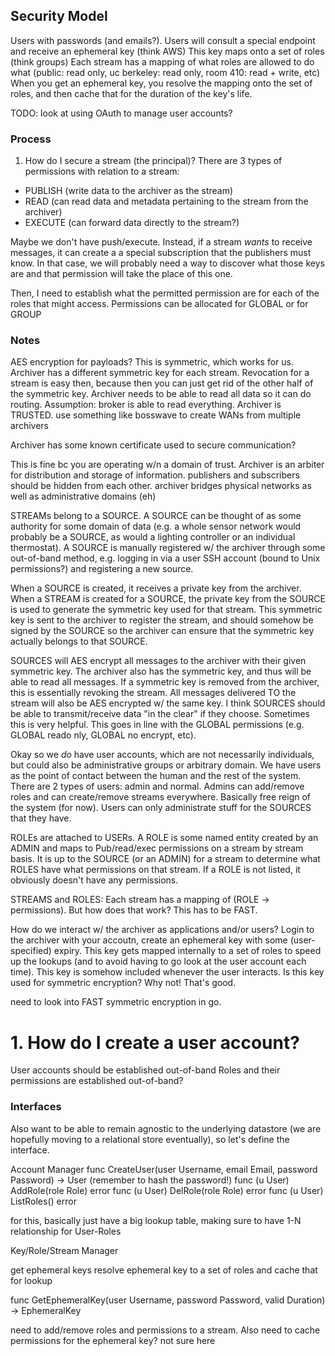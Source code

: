 ## Security Model

Users with passwords (and emails?).
Users will consult a special endpoint and receive an ephemeral key (think AWS)
This key maps onto a set of roles (think groups)
Each stream has a mapping of what roles are allowed to do what (public: read only, uc berkeley: read only, room 410: read + write, etc)
When you get an ephemeral key, you resolve the mapping onto the set of roles, and then cache
that for the duration of the key's life.

TODO: look at using OAuth to manage user accounts?

### Process

1. How do I secure a stream (the principal)?
There are 3 types of permissions with relation to a stream:
* PUBLISH (write data to the archiver as the stream)
* READ (can read data and metadata pertaining to the stream from the archiver)
* EXECUTE (can forward data directly to the stream?)

Maybe we don't have push/execute. Instead, if a stream *wants* to receive messages, it
can create a a special subscription that the publishers must know.  In that
case, we will probably need a way to discover what those keys are and that
permission will take the place of this one.

Then, I need to establish what the permitted permission are for each of the roles
that might access. Permissions can be allocated for GLOBAL or for GROUP

### Notes

AES encryption for payloads? This is symmetric, which works for us. Archiver has a different symmetric key for each stream.
Revocation for a stream is easy then, because then you can just get rid of the other half of the symmetric key.
Archiver needs to be able to read all data so it can do routing.
Assumption: broker is able to read everything.
Archiver is TRUSTED. use something like bosswave to create WANs from multiple archivers

Archiver has some known certificate used to secure communication?

This is fine bc you are operating w/n a domain of trust. Archiver is an arbiter
for distribution and storage of information.  publishers and subscribers should
be hidden from each other. archiver bridges physical networks as well as
administrative domains (eh)

STREAMs belong to a SOURCE. A SOURCE can be thought of as some authority for
some domain of data (e.g. a whole sensor network would probably be a SOURCE, as
would a lighting controller or an individual thermostat). A SOURCE is manually
registered w/ the archiver through some out-of-band method, e.g. logging in
via a user SSH account (bound to Unix permissions?) and registering a new source.

When a SOURCE is created, it receives a private key from the archiver. When a STREAM
is created for a SOURCE, the private key from the SOURCE is used to generate the symmetric
key used for that stream. This symmetric key is sent to the archiver to register the stream,
and should somehow be signed by the SOURCE so the archiver can ensure that the symmetric
key actually belongs to that SOURCE.

SOURCES will AES encrypt all messages to the archiver with their given symmetric key. The archiver
also has the symmetric key, and thus will be able to read all messages. If a symmetric key is removed
from the archiver, this is essentially revoking the stream. All messages delivered TO the stream
will also be AES encrypted w/ the same key.
I think SOURCES should be able to transmit/receive data "in the clear" if they choose. Sometimes this
is very helpful. This goes in line with the GLOBAL permissions (e.g. GLOBAL reado nly, GLOBAL no encrypt, etc).

Okay so we *do* have user accounts, which are not necessarily individuals, but could also
be administrative groups or arbitrary domain. We have users as the point of contact between
the human and the rest of the system. There are 2 types of users: admin and normal. Admins
can add/remove roles and can create/remove streams everywhere. Basically free reign of the system (for now).
Users can only administrate stuff for the SOURCES that they have.

ROLEs are attached to USERs. A ROLE is some named entity created by an ADMIN
and maps to Pub/read/exec permissions on a stream by stream basis. It is up to
the SOURCE (or an ADMIN) for a stream to determine what ROLES have what
permissions on that stream. If a ROLE is not listed, it obviously doesn't have
any permissions.

STREAMS and ROLES: Each stream has a mapping of (ROLE -> permissions). But how does that work?
This has to be FAST.

How do we interact w/ the archiver as applications and/or users?
Login to the archiver with your accoutn, create an ephemeral key with some (user-specified) expiry.
This key gets mapped internally to a set of roles to speed up the lookups (and to avoid having to
go look at the user account each time). This key is somehow included whenever the user interacts. Is this
key used for symmetric encryption? Why not! That's good.

need to look into FAST symmetric encryption in go.


# 1. How do I create a user account?

User accounts should be established out-of-band
Roles and their permissions are established out-of-band?


### Interfaces

Also want to be able to remain agnostic to the underlying datastore (we are hopefully moving to a relational store eventually), so let's
define the interface.

Account Manager
func CreateUser(user Username, email Email, password Password) -> User (remember to hash the password!)
func (u User) AddRole(role Role) error
func (u User) DelRole(role Role) error
func (u User) ListRoles() error

for this, basically just have a big lookup table, making sure to have 1-N relationship for User-Roles

Key/Role/Stream Manager

get ephemeral keys
resolve ephemeral key to a set of roles and cache that for lookup

func GetEphemeralKey(user Username, password Password, valid Duration) -> EphemeralKey

need to add/remove roles and permissions to a stream. Also need to cache permissions for the ephemeral key? not sure here
